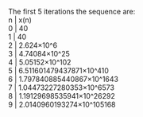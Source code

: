 The first 5 iterations the sequence are:  
n | x(n)  
0 | 40  
1 | 40  
2 | 2.624×10^6  
3 | 4.74084×10^25  
4 | 5.05152×10^102  
5 | 6.511601479437871×10^410  
6 | 1.797840885440867×10^1643  
7 | 1.04473227280353×10^6573  
8 | 1.19129698535941×10^26292  
9 | 2.0140960193274×10^105168  
